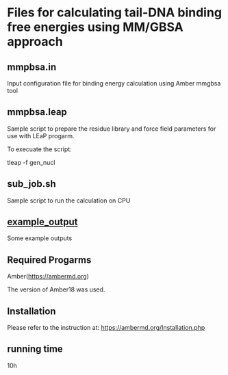 # Files for calculating tail-DNA binding free energies using MM/GBSA approach

## mmpbsa.in
Input configuration file for binding energy calculation using Amber mmgbsa tool

## mmpbsa.leap

Sample script to prepare the residue library and force field parameters for use with LEaP progarm.

To execuate the script:

tleap -f gen_nucl

## sub_job.sh

Sample script to run the calculation on CPU

## [example_output](example_output)

Some example outputs

## Required Progarms

Amber(https://ambermd.org)

The version of Amber18 was used.

## Installation

Please refer to the instruction at: https://ambermd.org/Installation.php

## running time

10h

